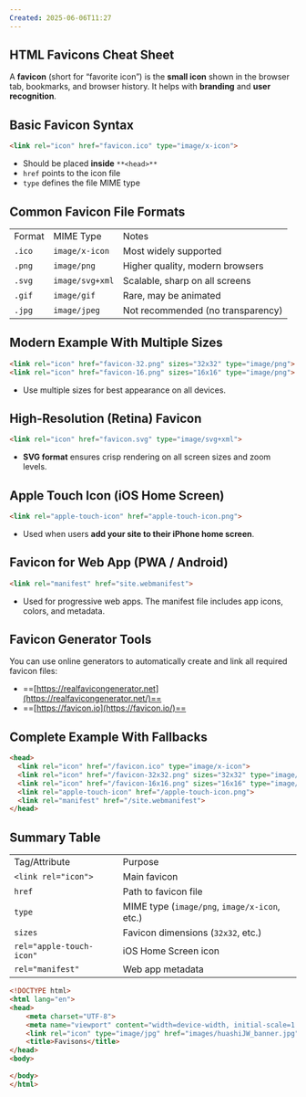 ```yaml
---
Created: 2025-06-06T11:27
---
```

## HTML Favicons Cheat Sheet

A **favicon** (short for “favorite icon”) is the **small icon** shown in the browser tab, bookmarks, and browser history. It helps with **branding** and **user recognition**.

  

## **Basic Favicon Syntax**

```HTML
<link rel="icon" href="favicon.ico" type="image/x-icon">
```

- Should be placed **inside** `**<head>**`
- `href` points to the icon file
- `type` defines the file MIME type

  

## **Common Favicon File Formats**

|   |   |   |
|---|---|---|
|Format|MIME Type|Notes|
|`.ico`|`image/x-icon`|Most widely supported|
|`.png`|`image/png`|Higher quality, modern browsers|
|`.svg`|`image/svg+xml`|Scalable, sharp on all screens|
|`.gif`|`image/gif`|Rare, may be animated|
|`.jpg`|`image/jpeg`|Not recommended (no transparency)|

  

## **Modern Example With Multiple Sizes**

```HTML
<link rel="icon" href="favicon-32.png" sizes="32x32" type="image/png">
<link rel="icon" href="favicon-16.png" sizes="16x16" type="image/png">
```

- Use multiple sizes for best appearance on all devices.

  

## **High-Resolution (Retina) Favicon**

```HTML
<link rel="icon" href="favicon.svg" type="image/svg+xml">
```

- **SVG format** ensures crisp rendering on all screen sizes and zoom levels.

  

## **Apple Touch Icon (iOS Home Screen)**

```HTML
<link rel="apple-touch-icon" href="apple-touch-icon.png">
```

- Used when users **add your site to their iPhone home screen**.

  

## **Favicon for Web App (PWA / Android)**

```HTML
<link rel="manifest" href="site.webmanifest">
```

- Used for progressive web apps. The manifest file includes app icons, colors, and metadata.

  

## **Favicon Generator Tools**

You can use online generators to automatically create and link all required favicon files:

- ==[https://realfavicongenerator.net](https://realfavicongenerator.net/)==
- ==[https://favicon.io](https://favicon.io/)==

  

## **Complete Example With Fallbacks**

```HTML
<head>
  <link rel="icon" href="/favicon.ico" type="image/x-icon">
  <link rel="icon" href="/favicon-32x32.png" sizes="32x32" type="image/png">
  <link rel="icon" href="/favicon-16x16.png" sizes="16x16" type="image/png">
  <link rel="apple-touch-icon" href="/apple-touch-icon.png">
  <link rel="manifest" href="/site.webmanifest">
</head>
```

  

## Summary Table

|   |   |
|---|---|
|Tag/Attribute|Purpose|
|`<link rel="icon">`|Main favicon|
|`href`|Path to favicon file|
|`type`|MIME type (`image/png`, `image/x-icon`, etc.)|
|`sizes`|Favicon dimensions (`32x32`, etc.)|
|`rel="apple-touch-icon"`|iOS Home Screen icon|
|`rel="manifest"`|Web app metadata|

  

```HTML
<!DOCTYPE html>
<html lang="en">
<head>
    <meta charset="UTF-8">
    <meta name="viewport" content="width=device-width, initial-scale=1.0">
    <link rel="icon" type="image/jpg" href="images/huashiJW_banner.jpg" >
    <title>Favisons</title>
</head>
<body>
    
</body>
</html>
```